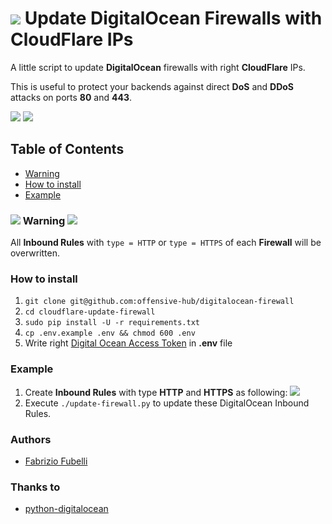 # ![](https://cloud.digitalocean.com/favicon.png) Update DigitalOcean Firewalls with CloudFlare IPs

A little script to update **DigitalOcean** firewalls with right **CloudFlare** IPs.

This is useful to protect your backends against direct **DoS** and **DDoS** attacks on ports **80** and **443**.

![](https://upload.wikimedia.org/wikipedia/commons/thumb/f/ff/DigitalOcean_logo.svg/150px-DigitalOcean_logo.svg.png)
![](https://upload.wikimedia.org/wikipedia/en/6/65/Cloudflare_logo.png)

## Table of Contents

- [Warning](#-warning-)
- [How to install](#how-to-install)
- [Example](#example)

### ![](https://raw.githubusercontent.com/offensive-hub/digitalocean-firewall/master/resources/danger_icon.png?v=1) Warning ![](https://raw.githubusercontent.com/offensive-hub/digitalocean-firewall/master/resources/danger_icon.png?v=1)

All **Inbound Rules** with `type = HTTP` or `type = HTTPS` of each **Firewall**  will be overwritten.


### How to install

 1) `git clone git@github.com:offensive-hub/digitalocean-firewall`
 2) `cd cloudflare-update-firewall`
 3) `sudo pip install -U -r requirements.txt`
 4) `cp .env.example .env && chmod 600 .env`
 5) Write right [Digital Ocean Access Token](https://www.digitalocean.com/docs/apis-clis/api/create-personal-access-token/) in **.env** file

### Example

 1) Create **Inbound Rules** with type **HTTP** and **HTTPS** as following:
    ![](https://raw.githubusercontent.com/offensive-hub/digitalocean-firewall/master/resources/DigitalOcean_Rules.png)
 2) Execute `./update-firewall.py` to update these DigitalOcean Inbound Rules.

### Authors

* [Fabrizio Fubelli](https://fabrizio.fubelli.org)

### Thanks to

* [python-digitalocean](https://github.com/koalalorenzo/python-digitalocean)
